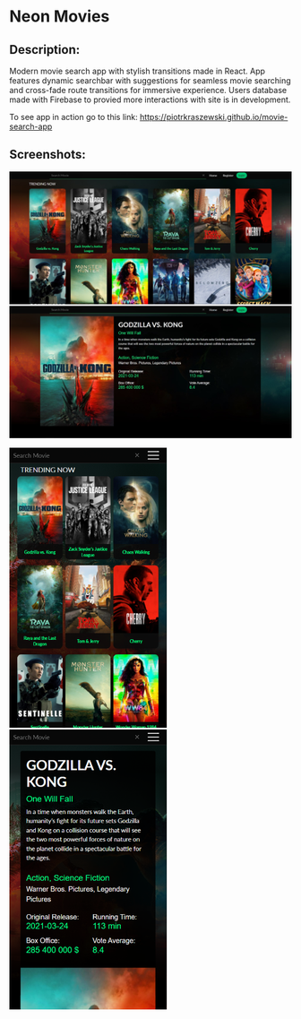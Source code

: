 # Neon Movies

## Description:
Modern movie search app with stylish transitions made in React. App features dynamic searchbar with suggestions for seamless movie searching and cross-fade route transitions for immersive experience. Users database made with Firebase to provied more interactions with site is in development.

To see app in action go to this link:  https://piotrkraszewski.github.io/movie-search-app


## Screenshots:
<img src="./src/Images/ReadmeImgs/MainPage.jpg"
     alt="MainPage"
     style="max-height: 300px" />
<img src="./src/Images/ReadmeImgs/MoviePage.jpg"
     alt="MainPage"
     style="max-height: 300px" />

<img src="./src/Images/ReadmeImgs/MainPageMobie.png"
     alt="MainPage"
     style="max-height: 500px" />
<img src="./src/Images/ReadmeImgs/MoviePageMobile.png"
     alt="MainPage"
     style="max-height: 500px" />
